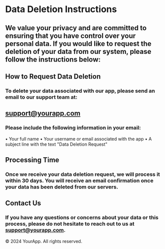 # Data Deletion Instructions

## We value your privacy and are committed to ensuring that you have control over your personal data. If you would like to request the deletion of your data from our system, please follow the instructions below:

## How to Request Data Deletion
### To delete your data associated with our app, please send an email to our support team at:
## support@yourapp.com

### Please include the following information in your email:
• Your full name
• Your username or email associated with the app
• A subject line with the text "Data Deletion Request"

## Processing Time
### Once we receive your data deletion request, we will process it within 30 days. You will receive an email confirmation once your data has been deleted from our servers.

## Contact Us
### If you have any questions or concerns about your data or this process, please do not hesitate to reach out to us at support@yourapp.com.

© 2024 YourApp. All rights reserved.
